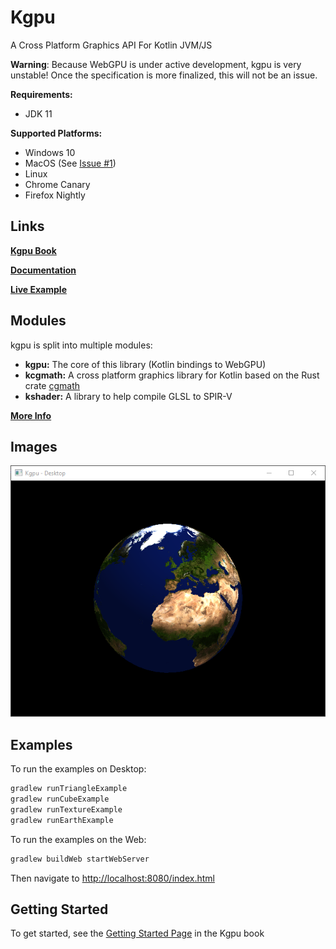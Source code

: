# Kgpu

A Cross Platform Graphics API For Kotlin JVM/JS

__Warning__: Because WebGPU is under active development, kgpu is very unstable! Once the specification is more 
finalized, this will not be an issue. 

 __Requirements:__

- JDK 11

 __Supported Platforms:__

- Windows 10
- MacOS (See [Issue #1](https://github.com/kgpu/kgpu/issues/1))
- Linux
- Chrome Canary
- Firefox Nightly

## Links

[__Kgpu Book__](https://kgpu.github.io/kgpu)

[__Documentation__](https://kgpu.github.io/kgpu/dokka/-modules.html)

[__Live Example__](https://kgpu.github.io/kgpu/examples/index.html)

## Modules

kgpu is split into multiple modules:

- __kgpu:__ The core of this library (Kotlin bindings to WebGPU)
- __kcgmath:__  A cross platform graphics library for Kotlin based
on the Rust crate [cgmath](https://crates.io/crates/cgmath)
- __kshader:__ A library to help compile GLSL to SPIR-V

[__More Info__](https://kgpu.github.io/kgpu/modules.html)

## Images

![Earth Example](docs/src/images/earth.png)

## Examples

To run the examples on Desktop:

```bash
gradlew runTriangleExample
gradlew runCubeExample
gradlew runTextureExample
gradlew runEarthExample
```

To run the examples on the Web:

```bash
gradlew buildWeb startWebServer
```

Then navigate to [http://localhost:8080/index.html](http://localhost:8080/index.html)

## Getting Started
To get started, see the [Getting Started Page](https://kgpu.github.io/kgpu/getting_started.html)
in the Kgpu book
